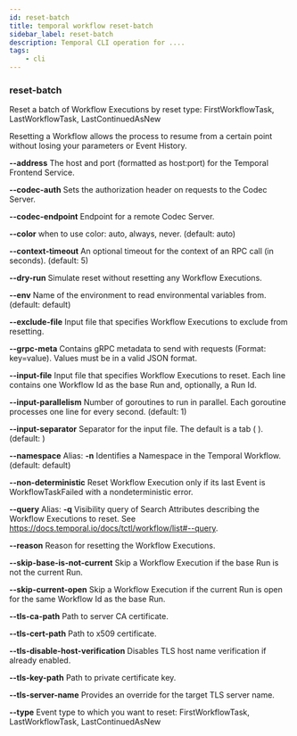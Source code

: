 ```yaml
---
id: reset-batch
title: temporal workflow reset-batch
sidebar_label: reset-batch
description: Temporal CLI operation for ....
tags:
	- cli
---
```


### reset-batch

Reset a batch of Workflow Executions by reset type: FirstWorkflowTask, LastWorkflowTask, LastContinuedAsNew

Resetting a Workflow allows the process to resume from a certain point without losing your parameters or Event History.

**--address**
The host and port (formatted as host:port) for the Temporal Frontend Service.

**--codec-auth**
Sets the authorization header on requests to the Codec Server.

**--codec-endpoint**
Endpoint for a remote Codec Server.

**--color**
when to use color: auto, always, never. (default: auto)

**--context-timeout**
An optional timeout for the context of an RPC call (in seconds). (default: 5)

**--dry-run**
Simulate reset without resetting any Workflow Executions.

**--env**
Name of the environment to read environmental variables from. (default: default)

**--exclude-file**
Input file that specifies Workflow Executions to exclude from resetting.

**--grpc-meta**
Contains gRPC metadata to send with requests (Format: key=value). Values must be in a valid JSON format.

**--input-file**
Input file that specifies Workflow Executions to reset. Each line contains one Workflow Id as the base Run and, optionally, a Run Id.

**--input-parallelism**
Number of goroutines to run in parallel. Each goroutine processes one line for every second. (default: 1)

**--input-separator**
Separator for the input file. The default is a tab (	). (default: 	)

**--namespace**
Alias: **-n**
Identifies a Namespace in the Temporal Workflow. (default: default)

**--non-deterministic**
Reset Workflow Execution only if its last Event is WorkflowTaskFailed with a nondeterministic error.

**--query**
Alias: **-q**
Visibility query of Search Attributes describing the Workflow Executions to reset. See https://docs.temporal.io/docs/tctl/workflow/list#--query.

**--reason**
Reason for resetting the Workflow Executions.

**--skip-base-is-not-current**
Skip a Workflow Execution if the base Run is not the current Run.

**--skip-current-open**
Skip a Workflow Execution if the current Run is open for the same Workflow Id as the base Run.

**--tls-ca-path**
Path to server CA certificate.

**--tls-cert-path**
Path to x509 certificate.

**--tls-disable-host-verification**
Disables TLS host name verification if already enabled.

**--tls-key-path**
Path to private certificate key.

**--tls-server-name**
Provides an override for the target TLS server name.

**--type**
Event type to which you want to reset: FirstWorkflowTask, LastWorkflowTask, LastContinuedAsNew

